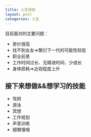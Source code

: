 ```yaml
---
title: 人生规划
layout: post
categories: 人生
---
```


目前面对的主要问题：
- 房价很高
- 找不到女友=>繁衍下一代的可能性较低
- 职业前景
- 工作时间过长、无精进时间、少成长
- 身体损耗=>近视程度上升

## 接下来想做&&想学习的技能
- 驾照
- 游泳
- 冥想
- 工作规划
- 声音训练
- 细嚼慢咽
